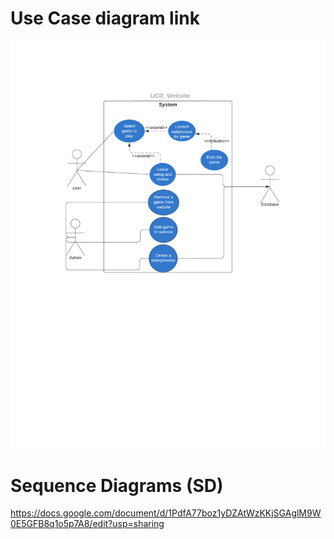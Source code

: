 
# Use Case diagram link


<img src='https://github.com/etwither/CEN4090L_project/blob/main/Diagrams/UCD_Website.png' />


# Sequence Diagrams (SD)


https://docs.google.com/document/d/1PdfA77boz1yDZAtWzKKjSGAglM9W0E5GFB8q1o5p7A8/edit?usp=sharing

